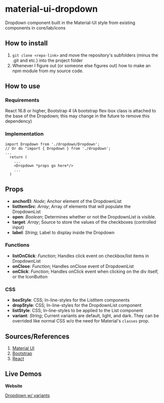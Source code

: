 # material-ui-dropdown
Dropdown component built in the Material-UI style from existing components in core/lab/icons

## How to install
1. `git clone <repo-link>` and move the repository's subfolders (minus the .git and etc.) into the project folder
2. Whenever I figure out (or someone else figures out) how to make an npm module from my source code.

## How to use

### Requirements
React 16.8 or higher, Bootstrap 4 (A bootstrap flex-box class is attached to the base of the Dropdown; this may change in the future to remove this dependency)

### Implementation
```
import Dropdown from './dropdown/Dropdown';
// Or do "import { Dropdown } from './dropdown';
...
  return (
    ...
    <Dropdown *props go here*/>
    ...
  )
```

## Props
- **anchorEl**: *Node*; Anchor element of the DropdownList
- **listItemSrc**: *Array*; Array of elements that will populate the DropdownList
- **open**: *Boolean*; Determines whether or not the DropdownList is visible.
- **target**: *Array*; Source to store the values of the checkboxes (controlled input)
- **label**: *String*; Label to display inside the Dropdown

### Functions
- **listOnClick**: *Function*; Handles click event on checkbox/list items in DropdownList
- **onClose**: *Function*; Handles onClose event of DropdownList
- **onClick**: *Function*; Handles onClick event when clicking on the div itself, or the IconButton

### CSS
- **boxStyle**: CSS; In-line-styles for the ListItem components
- **dropStyle**: CSS; In-line-styles for the DropdownList component
- **listStyle**: CSS; In-line-styles to be applied to the List component
- **variant**: *String*; Current variants are default, light, and dark. They can be overrided like normal CSS w/o the need for Material's `classes` prop.

## Sources/References
1. [Material UI](https://material-ui.com/)
2. [Bootstrap](https://getbootstrap.com/)
3. [React](https://reactjs.org/)

## Live Demos
**Website**

[Dropdown w/ variants](https://drakodin.github.io/#/projects/mui-dropdown)
